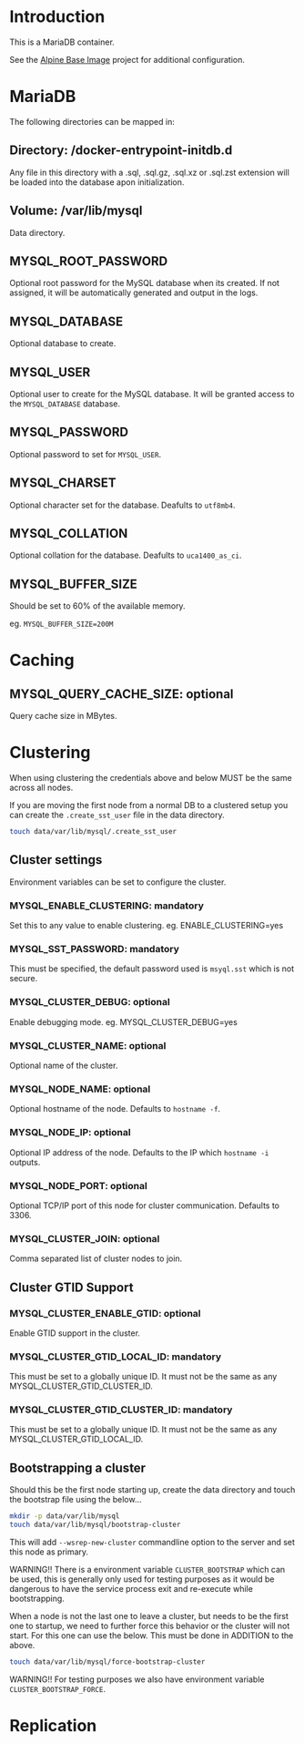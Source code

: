 # Introduction

This is a MariaDB container.

See the [Alpine Base Image](https://gitlab.iitsp.com/allworldit/docker/alpine) project for additional configuration.

# MariaDB

The following directories can be mapped in:

## Directory: /docker-entrypoint-initdb.d

Any file in this directory with a .sql, .sql.gz, .sql.xz or .sql.zst extension will be loaded into the database apon initialization.

## Volume: /var/lib/mysql

Data directory.

## MYSQL_ROOT_PASSWORD

Optional root password for the MySQL database when its created. If not assigned, it will be automatically generated and output in the logs.

## MYSQL_DATABASE

Optional database to create.

## MYSQL_USER

Optional user to create for the MySQL database. It will be granted access to the `MYSQL_DATABASE` database.

## MYSQL_PASSWORD

Optional password to set for `MYSQL_USER`.


## MYSQL_CHARSET

Optional character set for the database. Deafults to `utf8mb4`.

## MYSQL_COLLATION

Optional collation for the database. Deafults to `uca1400_as_ci`.


## MYSQL_BUFFER_SIZE

Should be set to 60% of the available memory.

eg. `MYSQL_BUFFER_SIZE=200M`



# Caching


## MYSQL_QUERY_CACHE_SIZE: optional

Query cache size in MBytes.




# Clustering


When using clustering the credentials above and below MUST be the same across all nodes.

If you are moving the first node from a normal DB to a clustered setup you can create the `.create_sst_user` file in the
data directory.

```bash
touch data/var/lib/mysql/.create_sst_user
```

## Cluster settings

Environment variables can be set to configure the cluster.

### MYSQL_ENABLE_CLUSTERING: mandatory

Set this to any value to enable clustering. eg. ENABLE_CLUSTERING=yes


### MYSQL_SST_PASSWORD: mandatory

This must be specified, the default password used is `msyql.sst` which is not secure.


### MYSQL_CLUSTER_DEBUG: optional

Enable debugging mode. eg. MYSQL_CLUSTER_DEBUG=yes


### MYSQL_CLUSTER_NAME: optional

Optional name of the cluster.


### MYSQL_NODE_NAME: optional

Optional hostname of the node. Defaults to `hostname -f`.


### MYSQL_NODE_IP: optional

Optional IP address of the node. Defaults to the IP which `hostname -i` outputs.


### MYSQL_NODE_PORT: optional

Optional TCP/IP port of this node for cluster communication. Defaults to 3306.


### MYSQL_CLUSTER_JOIN: optional

Comma separated list of cluster nodes to join.


## Cluster GTID Support

### MYSQL_CLUSTER_ENABLE_GTID: optional

Enable GTID support in the cluster.

### MYSQL_CLUSTER_GTID_LOCAL_ID: mandatory

This must be set to a globally unique ID. It must not be the same as any MYSQL_CLUSTER_GTID_CLUSTER_ID.

### MYSQL_CLUSTER_GTID_CLUSTER_ID: mandatory

This must be set to a globally unique ID. It must not be the same as any MYSQL_CLUSTER_GTID_LOCAL_ID.



## Bootstrapping a cluster

Should this be the first node starting up, create the data directory and touch the bootstrap file using the below...

```bash
mkdir -p data/var/lib/mysql
touch data/var/lib/mysql/bootstrap-cluster
```

This will add `--wsrep-new-cluster` commandline option to the server and set this node as primary.

WARNING!! There is a environment variable `CLUSTER_BOOTSTRAP` which can be used, this is generally only used for testing purposes
as it would be dangerous to have the service process exit and re-execute while bootstrapping.

When a node is not the last one to leave a cluster, but needs to be the first one to startup, we need to further force this
behavior or the cluster will not start. For this one can use the below. This must be done in ADDITION to the above.

```bash
touch data/var/lib/mysql/force-bootstrap-cluster
```

WARNING!! For testing purposes we also have environment variable `CLUSTER_BOOTSTRAP_FORCE`.



# Replication

